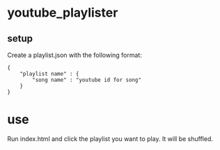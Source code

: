 # youtube_playlister

## setup

Create a playlist.json with the following format:

	{
		"playlist name" : {
			"song name" : "youtube id for song"
		}
	}

# use

Run index.html and click the playlist you want to play. It will be shuffled.

